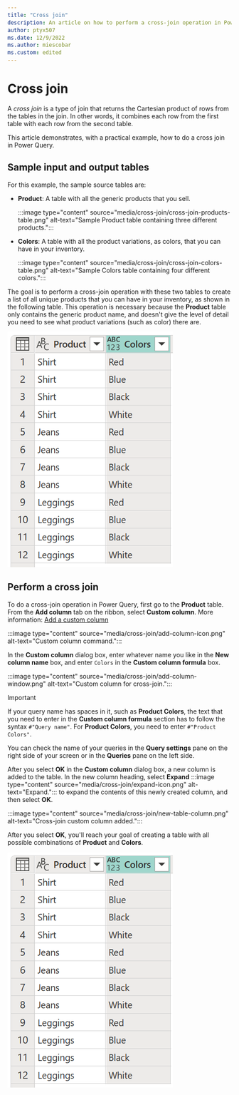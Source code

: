```yaml
---
title: "Cross join"
description: An article on how to perform a cross-join operation in Power Query. 
author: ptyx507
ms.date: 12/9/2022
ms.author: miescobar
ms.custom: edited
---
```


# Cross join

A *cross join* is a type of join that returns the Cartesian product of rows from the tables in the join. In other words, it combines each row from the first table with each row from the second table.

This article demonstrates, with a practical example, how to do a cross join in Power Query.

## Sample input and output tables

For this example, the sample source tables are:

* **Product**: A table with all the generic products that you sell.

   :::image type="content" source="media/cross-join/cross-join-products-table.png" alt-text="Sample Product table containing three different products.":::

* **Colors**: A table with all the product variations, as colors, that you can have in your inventory.

   :::image type="content" source="media/cross-join/cross-join-colors-table.png" alt-text="Sample Colors table containing four different colors.":::

The goal is to perform a cross-join operation with these two tables to create a list of all unique products that you can have in your inventory, as shown in the following table. This operation is necessary because the **Product** table only contains the generic product name, and doesn't give the level of detail you need to see what product variations (such as color) there are.

![Final table after cross join listing each product with four different colors, for a total of 12 rows.](media/cross-join/cross-join-final-table.png "Final table after cross join operation")

## Perform a cross join

To do a cross-join operation in Power Query, first go to the **Product** table. From the **Add column** tab on the ribbon, select **Custom column**. More information: [Add a custom column](add-custom-column.md)

:::image type="content" source="media/cross-join/add-column-icon.png" alt-text="Custom column command.":::

In the **Custom column** dialog box, enter whatever name you like in the **New column name** box, and enter `Colors` in the **Custom column formula** box.

:::image type="content" source="media/cross-join/add-column-window.png" alt-text="Custom column for cross-join.":::

>[!IMPORTANT]
>If your query name has spaces in it, such as **Product Colors**, the text that you need to enter in the **Custom column formula** section has to follow the syntax ```#"Query name"```. For **Product Colors**, you need to enter ```#"Product Colors"```.
>
>You can check the name of your queries in the **Query settings** pane on the right side of your screen or in the **Queries** pane on the left side.

After you select **OK** in the **Custom column** dialog box, a new column is added to the table. In the new column heading, select **Expand** :::image type="content" source="media/cross-join/expand-icon.png" alt-text="Expand."::: to expand the contents of this newly created column, and then select **OK**.

:::image type="content" source="media/cross-join/new-table-column.png" alt-text="Cross-join custom column added.":::

After you select **OK**, you'll reach your goal of creating a table with all possible combinations of **Product** and **Colors**.

![Final table with each of the three products (shirt, jeans, and leggings) each listed with four colors (red, blue, black, and white).](media/cross-join/cross-join-final-table-2.png "Final table with each of the three products (shirt, jeans, and leggings) each listed with four colors (red, blue, black, and white)")
